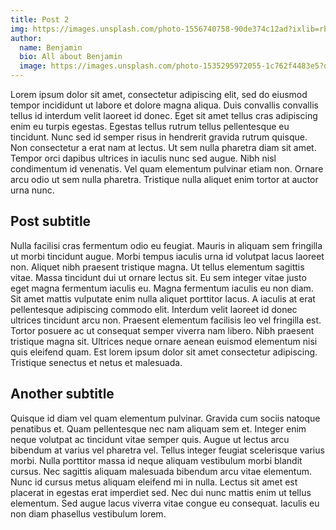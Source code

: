 ```yaml
---
title: Post 2
img: https://images.unsplash.com/photo-1556740758-90de374c12ad?ixlib=rb-1.2.1&ixid=eyJhcHBfaWQiOjEyMDd9&auto=format&fit=crop&w=1000&q=80
author:
  name: Benjamin
  bio: All about Benjamin
  image: https://images.unsplash.com/photo-1535295972055-1c762f4483e5?q=75&fm=jpg&w=200&fit=max
---
```


Lorem ipsum dolor sit amet, consectetur adipiscing elit, sed do eiusmod tempor incididunt ut labore et dolore magna aliqua. Duis convallis convallis tellus id interdum velit laoreet id donec. Eget sit amet tellus cras adipiscing enim eu turpis egestas. Egestas tellus rutrum tellus pellentesque eu tincidunt. Nunc sed id semper risus in hendrerit gravida rutrum quisque. Non consectetur a erat nam at lectus. Ut sem nulla pharetra diam sit amet. Tempor orci dapibus ultrices in iaculis nunc sed augue. Nibh nisl condimentum id venenatis. Vel quam elementum pulvinar etiam non. Ornare arcu odio ut sem nulla pharetra. Tristique nulla aliquet enim tortor at auctor urna nunc.

<!--more-->

## Post subtitle

Nulla facilisi cras fermentum odio eu feugiat. Mauris in aliquam sem fringilla ut morbi tincidunt augue. Morbi tempus iaculis urna id volutpat lacus laoreet non. Aliquet nibh praesent tristique magna. Ut tellus elementum sagittis vitae. Massa tincidunt dui ut ornare lectus sit. Eu sem integer vitae justo eget magna fermentum iaculis eu. Magna fermentum iaculis eu non diam. Sit amet mattis vulputate enim nulla aliquet porttitor lacus. A iaculis at erat pellentesque adipiscing commodo elit. Interdum velit laoreet id donec ultrices tincidunt arcu non. Praesent elementum facilisis leo vel fringilla est. Tortor posuere ac ut consequat semper viverra nam libero. Nibh praesent tristique magna sit. Ultrices neque ornare aenean euismod elementum nisi quis eleifend quam. Est lorem ipsum dolor sit amet consectetur adipiscing. Tristique senectus et netus et malesuada.

## Another subtitle

Quisque id diam vel quam elementum pulvinar. Gravida cum sociis natoque penatibus et. Quam pellentesque nec nam aliquam sem et. Integer enim neque volutpat ac tincidunt vitae semper quis. Augue ut lectus arcu bibendum at varius vel pharetra vel. Tellus integer feugiat scelerisque varius morbi. Nulla porttitor massa id neque aliquam vestibulum morbi blandit cursus. Nec sagittis aliquam malesuada bibendum arcu vitae elementum. Nunc id cursus metus aliquam eleifend mi in nulla. Lectus sit amet est placerat in egestas erat imperdiet sed. Nec dui nunc mattis enim ut tellus elementum. Sed augue lacus viverra vitae congue eu consequat. Iaculis eu non diam phasellus vestibulum lorem.
